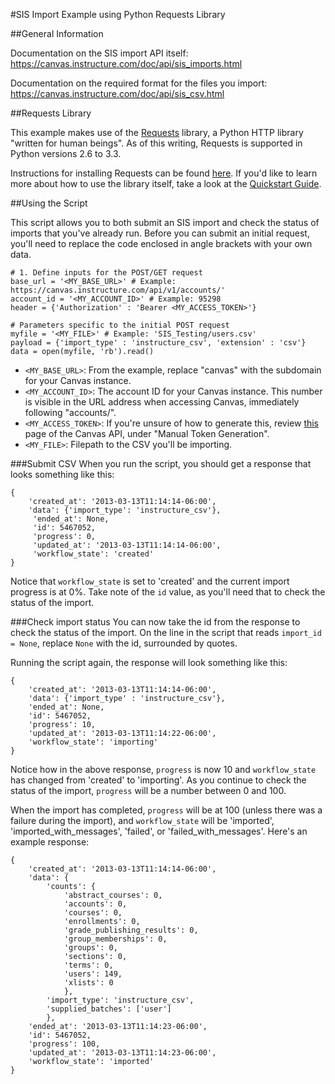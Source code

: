 #SIS Import Example using Python Requests Library


##General Information

Documentation on the SIS import API itself: <https://canvas.instructure.com/doc/api/sis_imports.html>

Documentation on the required format for the files you import: <https://canvas.instructure.com/doc/api/sis_csv.html>

##Requests Library

This example makes use of the [Requests](http://docs.python-requests.org/) library, a Python HTTP library "written for human beings". As of this writing, Requests is supported in Python versions 2.6 to 3.3. 

Instructions for installing Requests can be found [here](http://docs.python-requests.org/en/latest/user/install/). If you'd like to learn more about how to use the library itself, take a look at the [Quickstart Guide](http://docs.python-requests.org/en/latest/user/quickstart/).

##Using the Script

This script allows you to both submit an SIS import and check the status of imports that you've already run. Before you can submit an initial request, you'll need to replace the code enclosed in angle brackets with your own data.

	# 1. Define inputs for the POST/GET request
	base_url = '<MY_BASE_URL>' # Example: https://canvas.instructure.com/api/v1/accounts/'
	account_id = '<MY_ACCOUNT_ID>' # Example: 95298
	header = {'Authorization' : 'Bearer <MY_ACCESS_TOKEN>'}

	# Parameters specific to the initial POST request
	myfile = '<MY_FILE>' # Example: 'SIS_Testing/users.csv'
	payload = {'import_type' : 'instructure_csv', 'extension' : 'csv'}
	data = open(myfile, 'rb').read()

* `<MY_BASE_URL>`: From the example, replace "canvas" with the subdomain for your Canvas instance.
* `<MY_ACCOUNT_ID>`: The account ID for your Canvas instance. This number is visible in the URL address when accessing Canvas, immediately following "accounts/".
* `<MY_ACCESS_TOKEN>`: If you're unsure of how to generate this, review [this](https://canvas.instructure.com/doc/api/file.oauth.html) page of the Canvas API, under "Manual Token Generation".
* `<MY_FILE>`: Filepath to the CSV you'll be importing.

###Submit CSV
When you run the script, you should get a response that looks something like this: 

	{
		'created_at': '2013-03-13T11:14:14-06:00',
		'data': {'import_type': 'instructure_csv'},
		 'ended_at': None,
		 'id': 5467052,
		 'progress': 0,
		 'updated_at': '2013-03-13T11:14:14-06:00',
		 'workflow_state': 'created'
	}

Notice that `workflow_state` is set to 'created' and the current import progress is at 0%. Take note of the `id` value, as you'll need that to check the status of the import.

###Check import status
You can now take the id from the response to check the status of the import. On the line in the script that reads `import_id = None`, replace `None` with the id, surrounded by quotes.

Running the script again, the response will look something like this:

	{
		'created_at': '2013-03-13T11:14:14-06:00',
		'data': {'import_type' : 'instructure_csv'},
		'ended_at': None,
		'id': 5467052,
		'progress': 10,
		'updated_at': '2013-03-13T11:14:22-06:00',
		'workflow_state': 'importing'
	}

Notice how in the above response, `progress` is now 10 and `workflow_state` has changed from 'created' to 'importing'. As you continue to check the status of the import, `progress` will be a number between 0 and 100.

When the import has completed, `progress` will be at 100 (unless there was a failure during the import), and `workflow_state` will be 'imported', 'imported\_with\_messages', 'failed', or 'failed\_with\_messages'. Here's an example response:

	{
		'created_at': '2013-03-13T11:14:14-06:00',
		'data': {
			'counts': {
				'abstract_courses': 0,
				'accounts': 0,
				'courses': 0,
				'enrollments': 0,
				'grade_publishing_results': 0,
				'group_memberships': 0,
				'groups': 0,
				'sections': 0,
				'terms': 0,
				'users': 149,
				'xlists': 0
				},
			'import_type': 'instructure_csv',
			'supplied_batches': ['user']
			},
		'ended_at': '2013-03-13T11:14:23-06:00',
		'id': 5467052,
		'progress': 100,
		'updated_at': '2013-03-13T11:14:23-06:00',
		'workflow_state': 'imported'
	}

